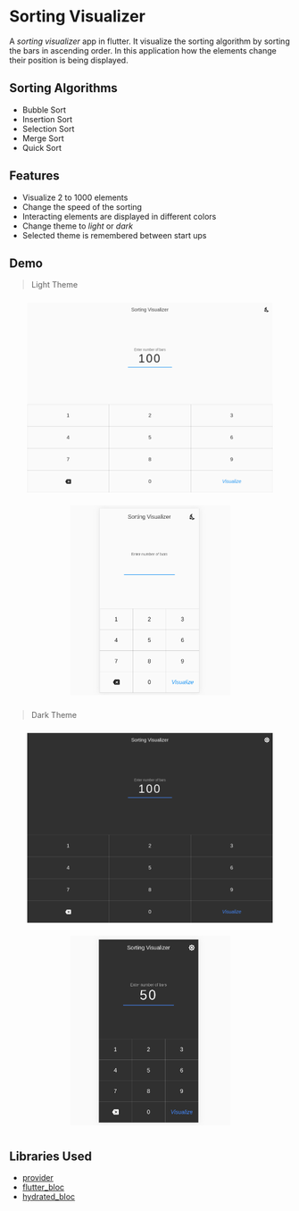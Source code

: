 # Sorting Visualizer 

A *sorting visualizer* app in flutter. It visualize the sorting algorithm by sorting the bars
in ascending order. In this application how the elements change their position is being displayed.

## Sorting Algorithms

- Bubble Sort
- Insertion Sort
- Selection Sort
- Merge Sort
- Quick Sort

## Features

- Visualize 2 to 1000 elements
- Change the speed of the sorting
- Interacting elements are displayed in different colors
- Change theme to *light* or *dark*
- Selected theme is remembered between start ups

## Demo

> Light Theme

<p align="center">
    <img alt="Desktop Light" src="assets/demos/light_web.gif" height="340" width="440" hspace="10" vspace="10">
    <img alt="Mobile Light" src="assets/demos/light_mobile.gif" height="340" width="287" hspace="10" vspace="10">
</p>

> Dark Theme

<p align="center">
    <img alt="Desktop Dark" src="assets/demos/dark_web.gif" height="340" width="440" hspace="10" vspace="10">
    <img alt="Mobile Dark" src="assets/demos/dark_mobile.gif" height="340" width="287" hspace="10" vspace="10">
</p>

## Libraries Used
- [provider](https://pub.dev/packages/provider)
- [flutter_bloc](https://pub.dev/packages/flutter_bloc)
- [hydrated_bloc](https://pub.dev/packages/hydrated_bloc)

 
